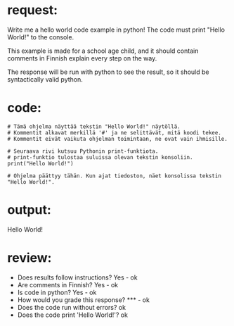 # request:


Write me a hello world code example in python! The code must print "Hello World!" to the console.

This example is made for a school age child, and it should contain
comments in Finnish explain every step on the way. 

The response will be run with python to see the result, 
so it should be syntactically valid python. 


# code:

```
# Tämä ohjelma näyttää tekstin "Hello World!" näytöllä.
# Kommentit alkavat merkillä '#' ja ne selittävät, mitä koodi tekee.
# Kommentit eivät vaikuta ohjelman toimintaan, ne ovat vain ihmisille.

# Seuraava rivi kutsuu Pythonin print-funktiota.
# print-funktio tulostaa suluissa olevan tekstin konsoliin.
print("Hello World!")

# Ohjelma päättyy tähän. Kun ajat tiedoston, näet konsolissa tekstin "Hello World!".
```

# output:

Hello World!


# review:

 * Does results follow instructions? Yes - ok
 * Are comments in Finnish? Yes - ok
 * Is code in python? Yes - ok
 * How would you grade this response? *** - ok
 * Does the code run without errors? ok
 * Does the code print 'Hello World!'? ok
